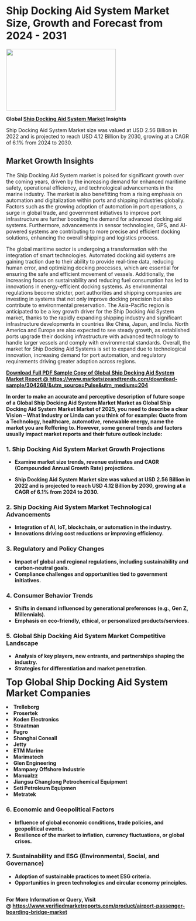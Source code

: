 <H1>Ship Docking Aid System Market Size, Growth and Forecast from 2024 - 2031</H1><img class="aligncenter size-medium wp-image-584254" src="https://thirdeyenews.in/wp-content/uploads/2024/09/Global-Market-Research-300x168.jpeg" alt="" width="300" height="168" /><p><strong>Global&nbsp;<a href="https://www.marketsizeandtrends.com/download-sample/304268/&amp;utm_source=Pulse&amp;utm_medium=204">Ship Docking Aid System Market</a> Insights</strong></p><p>Ship Docking Aid System Market size was valued at USD 2.56 Billion in 2022 and is projected to reach USD 4.12 Billion by 2030, growing at a CAGR of 6.1% from 2024 to 2030.</p><p><h2>Market Growth Insights</h2> <p>The Ship Docking Aid System market is poised for significant growth over the coming years, driven by the increasing demand for enhanced maritime safety, operational efficiency, and technological advancements in the marine industry. The market is also benefitting from a rising emphasis on automation and digitalization within ports and shipping industries globally. Factors such as the growing adoption of automation in port operations, a surge in global trade, and government initiatives to improve port infrastructure are further boosting the demand for advanced docking aid systems. Furthermore, advancements in sensor technologies, GPS, and AI-powered systems are contributing to more precise and efficient docking solutions, enhancing the overall shipping and logistics process.</p> <p><strong><a href="#"></a></strong></p> <p>The global maritime sector is undergoing a transformation with the integration of smart technologies. Automated docking aid systems are gaining traction due to their ability to provide real-time data, reducing human error, and optimizing docking processes, which are essential for ensuring the safe and efficient movement of vessels. Additionally, the increasing focus on sustainability and reducing fuel consumption has led to innovations in energy-efficient docking systems. As environmental regulations become stricter, port authorities and shipping companies are investing in systems that not only improve docking precision but also contribute to environmental preservation. The Asia-Pacific region is anticipated to be a key growth driver for the Ship Docking Aid System market, thanks to the rapidly expanding shipping industry and significant infrastructure developments in countries like China, Japan, and India. North America and Europe are also expected to see steady growth, as established ports upgrade their docking infrastructure with advanced technology to handle larger vessels and comply with environmental standards. Overall, the market for Ship Docking Aid Systems is set to expand due to technological innovation, increasing demand for port automation, and regulatory requirements driving greater adoption across regions.</p> <p><strong><a href="#"></p><p><span class=""><strong>Download Full PDF Sample Copy of Global Ship Docking Aid System Market Report</strong> @ <a href="https://www.marketsizeandtrends.com/download-sample/304268/&amp;utm_source=Pulse&amp;utm_medium=204" target="_blank">https://www.marketsizeandtrends.com/download-sample/304268/&amp;utm_source=Pulse&amp;utm_medium=204</a></span></p><p>In order to make an accurate and perceptive description of future scope of a Global&nbsp;Ship Docking Aid System Market Market as Global&nbsp;Ship Docking Aid System Market Market of 2025, you need to describe a clear Vision &ndash; What Industry or Linda can you think of for example: Quote from a Technology, healthcare, automotive, renewable energy, name the market you are Reffering to. However, some general trends and factors usually impact market reports and their future outlook include:</p><h3>1.&nbsp;<strong>Ship Docking Aid System Market Growth Projections</strong></h3><ul><li>Examine market size trends, revenue estimates and CAGR (Compounded Annual Growth Rate) projections.</li><li><p>Ship Docking Aid System Market size was valued at USD 2.56 Billion in 2022 and is projected to reach USD 4.12 Billion by 2030, growing at a CAGR of 6.1% from 2024 to 2030.</p></li></ul><h3>2.&nbsp;<strong>Ship Docking Aid System Market Technological Advancements</strong></h3><ul><li>Integration of AI, IoT, blockchain, or automation in the industry.</li><li>Innovations driving cost reductions or improving efficiency.</li></ul><h3>3.&nbsp;<strong>Regulatory and Policy Changes</strong></h3><ul><li>Impact of global and regional regulations, including sustainability and carbon-neutral goals.</li><li>Compliance challenges and opportunities tied to government initiatives.</li></ul><h3>4.&nbsp;<strong>Consumer Behavior Trends</strong></h3><ul><li>Shifts in demand influenced by generational preferences (e.g., Gen Z, Millennials).</li><li>Emphasis on eco-friendly, ethical, or personalized products/services.</li></ul><h3>5.&nbsp;<strong>Global Ship Docking Aid System Market Competitive Landscape</strong></h3><ul><li>Analysis of key players, new entrants, and partnerships shaping the industry.</li><li>Strategies for differentiation and market penetration.</li></ul><p data-pm-slice="1 1 []"><span style="color: inherit; font-family: inherit; font-size: 25px;">Top Global Ship Docking Aid System Market Companies</span></p><div class="" data-test-id=""><p><li>Trelleborg</li><li> Prosertek</li><li> Koden Electronics</li><li> Straatman</li><li> Fugro</li><li> Shanghai Coneall</li><li> Jetty</li><li> ETM Marine</li><li> Marimatech</li><li> Glen Engineering</li><li> Mampaey Offshore Industrie</li><li> Manualzz</li><li> Jiangsu Changlong Petrochemical Equipment</li><li> Seti Petroleum Equipmen</li><li> Metratek</li></p></div><h3>6.&nbsp;<strong>Economic and Geopolitical Factors</strong></h3><ul><li>Influence of global economic conditions, trade policies, and geopolitical events.</li><li>Resilience of the market to inflation, currency fluctuations, or global crises.</li></ul><h3>7.&nbsp;<strong>Sustainability and ESG (Environmental, Social, and Governance)</strong></h3><ul><li>Adoption of sustainable practices to meet ESG criteria.</li><li>Opportunities in green technologies and circular economy principles.</li></ul><h2><strong style="font-size: 14px;">For More Information or Query, Visit @&nbsp;</strong><a style="background-color: #ffffff; font-size: 14px;" href="https://www.marketsizeandtrends.com/report/ship-docking-aid-system-market/" target="_blank">https://www.verifiedmarketreports.com/product/airport-passenger-boarding-bridge-market</a></h2>
